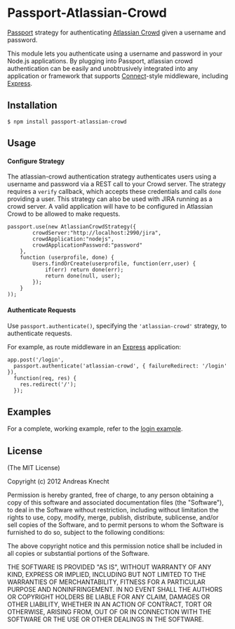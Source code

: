# Passport-Atlassian-Crowd

[Passport](http://passportjs.org/) strategy for authenticating [Atlassian Crowd](http://www.atlassian.com/software/crowd/)
given a username and password.

This module lets you authenticate using a username and password in your Node.js
applications.  By plugging into Passport, atlassian crowd authentication can be easily and
unobtrusively integrated into any application or framework that supports
[Connect](http://www.senchalabs.org/connect/)-style middleware, including
[Express](http://expressjs.com/).

## Installation

    $ npm install passport-atlassian-crowd

## Usage

#### Configure Strategy

The atlassian-crowd authentication strategy authenticates users using a username and
password via a REST call to your Crowd server.  The strategy requires a `verify` callback, which accepts these
credentials and calls `done` providing a user.  This strategy can also be used with JIRA running as a crowd server.
A valid application will have to be configured in Atlassian Crowd to be allowed to make requests.

    passport.use(new AtlassianCrowdStrategy({
            crowdServer:"http://localhost:2990/jira",
            crowdApplication:"nodejs",
            crowdApplicationPassword:"password"
        },
        function (userprofile, done) {
            Users.findOrCreate(userprofile, function(err,user) {
                if(err) return done(err);
                return done(null, user);
            });
        }
    ));

#### Authenticate Requests

Use `passport.authenticate()`, specifying the `'atlassian-crowd'` strategy, to
authenticate requests.

For example, as route middleware in an [Express](http://expressjs.com/)
application:

    app.post('/login', 
      passport.authenticate('atlassian-crowd', { failureRedirect: '/login' }),
      function(req, res) {
        res.redirect('/');
      });

## Examples

For a complete, working example, refer to the [login example](https://bitbucket.org/knecht_andreas/passport-atlassian-crowd/src/master/examples/login).

## License

(The MIT License)

Copyright (c) 2012 Andreas Knecht

Permission is hereby granted, free of charge, to any person obtaining a copy of
this software and associated documentation files (the "Software"), to deal in
the Software without restriction, including without limitation the rights to
use, copy, modify, merge, publish, distribute, sublicense, and/or sell copies of
the Software, and to permit persons to whom the Software is furnished to do so,
subject to the following conditions:

The above copyright notice and this permission notice shall be included in all
copies or substantial portions of the Software.

THE SOFTWARE IS PROVIDED "AS IS", WITHOUT WARRANTY OF ANY KIND, EXPRESS OR
IMPLIED, INCLUDING BUT NOT LIMITED TO THE WARRANTIES OF MERCHANTABILITY, FITNESS
FOR A PARTICULAR PURPOSE AND NONINFRINGEMENT. IN NO EVENT SHALL THE AUTHORS OR
COPYRIGHT HOLDERS BE LIABLE FOR ANY CLAIM, DAMAGES OR OTHER LIABILITY, WHETHER
IN AN ACTION OF CONTRACT, TORT OR OTHERWISE, ARISING FROM, OUT OF OR IN
CONNECTION WITH THE SOFTWARE OR THE USE OR OTHER DEALINGS IN THE SOFTWARE.
